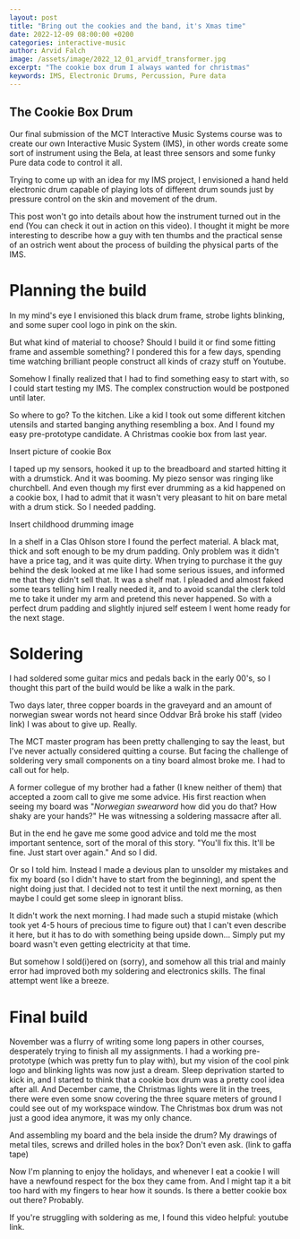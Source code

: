 ```yaml
---
layout: post
title: "Bring out the cookies and the band, it's Xmas time"
date: 2022-12-09 08:00:00 +0200
categories: interactive-music
author: Arvid Falch
image: /assets/image/2022_12_01_arvidf_transformer.jpg
excerpt: "The cookie box drum I always wanted for christmas"
keywords: IMS, Electronic Drums, Percussion, Pure data
---
```


## The Cookie Box Drum

Our final submission of the MCT Interactive Music Systems course was to create our own Interactive Music System (IMS), in other words create some sort of instrument using the Bela, at least three sensors and some funky Pure data code to control it all.  

Trying to come up with an idea for my IMS project, I envisioned a hand held electronic drum capable of playing lots of different drum sounds just by pressure control on the skin and movement of the drum.

This post won't go into details about how the instrument turned out in the end (You can check it out in action on this video). I thought it might be more interesting to describe how a guy with ten thumbs and the practical sense of an ostrich went about the process of building the physical parts of the IMS.  

# Planning the build

In my mind's eye I envisioned this black drum frame, strobe lights blinking, and some super cool logo in pink on the skin.

But what kind of material to choose? Should I build it or find some fitting frame and assemble something? I pondered this for a few days, spending time watching brilliant people construct all kinds of crazy stuff on Youtube.

Somehow I finally realized that I had to find something easy to start with, so I could start testing my IMS. The complex construction would be postponed until later.

So where to go? To the kitchen. Like a kid I took out some different kitchen utensils and started banging anything resembling a box. And I found my easy pre-prototype candidate. A Christmas cookie box from last year.

Insert picture of cookie Box

I taped up my sensors, hooked it up to the breadboard and started hitting it with a drumstick. And it was booming. My piezo sensor was ringing like churchbell. And even though my first ever drumming as a kid happened on a cookie box, I had to admit that it wasn't very pleasant to hit on bare metal with a drum stick. So I needed padding.

Insert childhood drumming image

In a shelf in a Clas Ohlson store I found the perfect material. A black mat, thick and soft enough to be my drum padding. Only problem was it didn't have a price tag, and it was quite dirty. When trying to purchase it the guy behind the desk looked at me like I had some serious issues, and informed me that they didn't sell that. It was a shelf mat. I pleaded and almost faked some tears telling him I really needed it, and to avoid scandal the clerk told me to take it under my arm and pretend this never happened. So with a perfect drum padding and slightly injured self esteem I went home ready for the next stage.

# Soldering

I had soldered some guitar mics and pedals back in the early 00's, so I thought this part of the build would be like a walk in the park.

Two days later, three copper boards in the graveyard and an amount of norwegian swear words not heard since Oddvar Brå broke his staff (video link) I was about to give up. Really.

The MCT master program has been pretty challenging to say the least, but I've never actually considered quitting a course. But facing the challenge of soldering very small components on a tiny board almost broke me. I had to call out for help.

A former collegue of my brother had a father (I knew neither of them) that accepted a zoom call to give me some advice. His first reaction when seeing my board was "*Norwegian swearword* how did you do that? How shaky are your hands?" He was witnessing a soldering massacre after all.

But in the end he gave me some good advice and told me the most important sentence, sort of the moral of this story. "You'll fix this. It'll be fine. Just start over again." And so I did.

Or so I told him. Instead I made a devious plan to unsolder my mistakes and fix my board (so I didn't have to start from the beginning), and spent the night doing just that. I decided not to test it until the next morning, as then maybe I could get some sleep in ignorant bliss.  

It didn't work the next morning. I had made such a stupid mistake (which took yet 4-5 hours of precious time to figure out) that I can't even describe it here, but it has to do with something being upside down... Simply put my board wasn't even getting electricity at that time.

But somehow I sold(i)ered on (sorry), and somehow all this trial and mainly error had improved both my soldering and electronics skills. The final attempt went like a breeze.  

# Final build

November was a flurry of writing some long papers in other courses, desperately trying to finish all my assignments. I had a working pre-prototype (which was pretty fun to play with), but my vision of the cool pink logo and blinking lights was now just a dream. Sleep deprivation started to kick in, and I started to think that a cookie box drum was a pretty cool idea after all. And December came, the Christmas lights were lit in the trees, there were even some snow covering the three square meters of ground I could see out of my workspace window. The Christmas box drum was not just a good idea anymore, it was my only chance.

And assembling my board and the bela inside the drum? My drawings of metal tiles, screws and drilled holes in the box?
Don't even ask. (link to gaffa tape)

Now I'm planning to enjoy the holidays, and whenever I eat a cookie I will have a newfound respect for the box they came from. And I might tap it a bit too hard with my fingers to hear how it sounds. Is there a better cookie box out there? Probably.

If you're struggling with soldering as me, I found this video helpful: youtube link.
